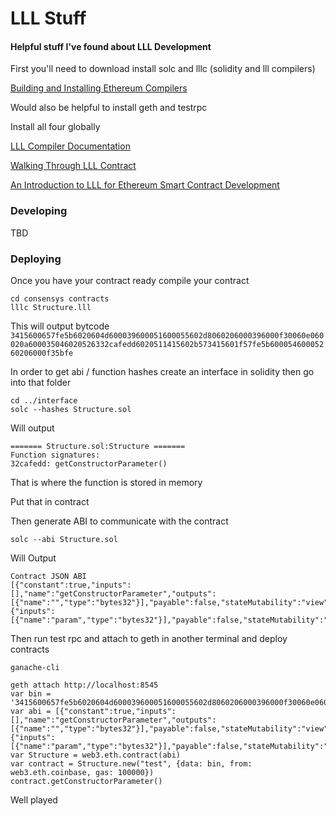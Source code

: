 LLL Stuff
===

#### Helpful stuff I've found about LLL Development

First you'll need to download install solc and lllc (solidity and lll compilers)

[Building and Installing Ethereum Compilers](https://media.consensys.net/installing-ethereum-compilers-61d701e78f6)


Would also be helpful to install geth and testrpc


Install all four globally 


[LLL Compiler Documentation](https://media.readthedocs.org/pdf/lll-docs/latest/lll-docs.pdf)

[Walking Through LLL Contract](https://medium.com/@b.p.edgington/153f2cbe506b)

[An Introduction to LLL for Ethereum Smart Contract Development](https://media.consensys.net/an-introduction-to-lll-for-ethereum-smart-contract-development-e26e38ea6c23)

### Developing

TBD

### Deploying

Once you have your contract ready compile your contract

```
cd consensys contracts
lllc Structure.lll
```

This will output bytcode
`3415600657fe5b6020604d600039600051600055602d8060206000396000f30060e060020a600035046020526332cafedd6020511415602b573415601f57fe5b60005460005260206000f35bfe`

In order to get abi / function hashes create an interface in solidity then go into that folder

```
cd ../interface
solc --hashes Structure.sol
```

Will output 

```
======= Structure.sol:Structure =======
Function signatures: 
32cafedd: getConstructorParameter()
```

That is where the function is stored in memory

Put that in contract

Then generate ABI to communicate with the contract

```
solc --abi Structure.sol
```

Will Output 

```
Contract JSON ABI 
[{"constant":true,"inputs":[],"name":"getConstructorParameter","outputs":[{"name":"","type":"bytes32"}],"payable":false,"stateMutability":"view","type":"function"},{"inputs":[{"name":"param","type":"bytes32"}],"payable":false,"stateMutability":"nonpayable","type":"constructor"}]
```

Then run test rpc and attach to geth in another terminal and deploy contracts

```
ganache-cli
```

```
geth attach http://localhost:8545
var bin = '3415600657fe5b6020604d600039600051600055602d8060206000396000f30060e060020a600035046020526332cafedd6020511415602b573415601f57fe5b60005460005260206000f35bfe'
var abi = [{"constant":true,"inputs":[],"name":"getConstructorParameter","outputs":[{"name":"","type":"bytes32"}],"payable":false,"stateMutability":"view","type":"function"},{"inputs":[{"name":"param","type":"bytes32"}],"payable":false,"stateMutability":"nonpayable","type":"constructor"}]
var Structure = web3.eth.contract(abi)
var contract = Structure.new("test", {data: bin, from: web3.eth.coinbase, gas: 100000})
contract.getConstructorParameter()
```

Well played

